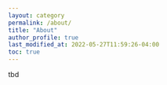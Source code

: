 ```yaml
---
layout: category
permalink: /about/
title: "About"
author_profile: true
last_modified_at: 2022-05-27T11:59:26-04:00
toc: true
---
```


tbd

